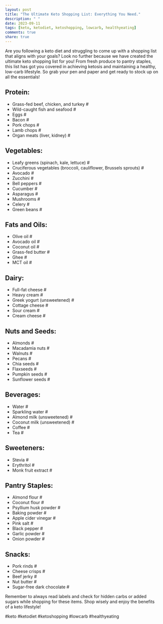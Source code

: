 ```yaml
---
layout: post
title: "The Ultimate Keto Shopping List: Everything You Need."
description: " "
date: 2023-09-11
tags: [keto, ketodiet, ketoshopping, lowcarb, healthyeating]
comments: true
share: true
---
```


Are you following a keto diet and struggling to come up with a shopping list that aligns with your goals? Look no further because we have created the ultimate keto shopping list for you! From fresh produce to pantry staples, this list has got you covered in achieving ketosis and maintaining a healthy, low-carb lifestyle. So grab your pen and paper and get ready to stock up on all the essentials!

## Protein:

- Grass-fed beef, chicken, and turkey #
- Wild-caught fish and seafood #
- Eggs #
- Bacon #
- Pork chops #
- Lamb chops #
- Organ meats (liver, kidney) #

## Vegetables:

- Leafy greens (spinach, kale, lettuce) #
- Cruciferous vegetables (broccoli, cauliflower, Brussels sprouts) #
- Avocado #
- Zucchini #
- Bell peppers #
- Cucumber #
- Asparagus #
- Mushrooms #
- Celery #
- Green beans #

## Fats and Oils:

- Olive oil #
- Avocado oil #
- Coconut oil #
- Grass-fed butter #
- Ghee #
- MCT oil #

## Dairy:

- Full-fat cheese #
- Heavy cream #
- Greek yogurt (unsweetened) #
- Cottage cheese #
- Sour cream #
- Cream cheese #

## Nuts and Seeds:

- Almonds #
- Macadamia nuts #
- Walnuts #
- Pecans #
- Chia seeds #
- Flaxseeds #
- Pumpkin seeds #
- Sunflower seeds #

## Beverages:

- Water #
- Sparkling water #
- Almond milk (unsweetened) #
- Coconut milk (unsweetened) #
- Coffee #
- Tea #

## Sweeteners:

- Stevia #
- Erythritol #
- Monk fruit extract #

## Pantry Staples:

- Almond flour #
- Coconut flour #
- Psyllium husk powder #
- Baking powder #
- Apple cider vinegar #
- Pink salt #
- Black pepper #
- Garlic powder #
- Onion powder #

## Snacks:

- Pork rinds #
- Cheese crisps #
- Beef jerky #
- Nut butter #
- Sugar-free dark chocolate #

Remember to always read labels and check for hidden carbs or added sugars while shopping for these items. Shop wisely and enjoy the benefits of a keto lifestyle!

#keto #ketodiet #ketoshopping #lowcarb #healthyeating